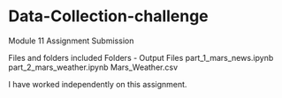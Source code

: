 # Data-Collection-challenge

Module 11 Assignment Submission

Files and folders included
Folders - Output 
Files
part_1_mars_news.ipynb
part_2_mars_weather.ipynb
Mars_Weather.csv

I have worked independently on this assignment.
